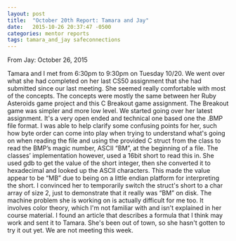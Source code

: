 ```yaml
---
layout: post
title:  "October 20th Report: Tamara and Jay"
date:   2015-10-26 20:37:47 -0500
categories: mentor reports
tags: tamara_and_jay safeconnections
---
```


From Jay: October 26, 2015

Tamara and I met from 6:30pm to 9:30pm on Tuesday 10/20. We went over what she had completed on her last CS50 assignment that she had submitted since our last meeting. She seemed really comfortable with most of the concepts. The concepts were mostly the same between her Ruby Asteroids game project and this C Breakout game assignment. The Breakout game was simpler and more low level.  We started going over her latest assignment. It's a very open ended and technical one based one the .BMP file format. I was able to help clarify some confusing points for her, such how byte order can come into play when trying to understand what's going on when reading the file and using the provided C struct from the class to read the BMP’s magic number, ASCII “BM”,  at the beginning of a file. The classes’ implementation however, used a 16bit short to read this in. She used gdb to get the value of the short integer, then she converted it to hexadecimal and looked up the ASCII characters. This made the value appear to be “MB” due to being on a little endian platform for interpreting the short. I convinced her to temporarily switch the struct's short to a char array of size 2, just to demonstrate that it really was “BM” on disk. The machine problem she is working on is actually difficult for me too. It involves color theory, which I'm not familiar with and isn't explained in her course material. I found an article that describes a formula that I think may work and sent it to Tamara. She's been out of town, so she hasn't gotten to try it out yet. We are not meeting this week.